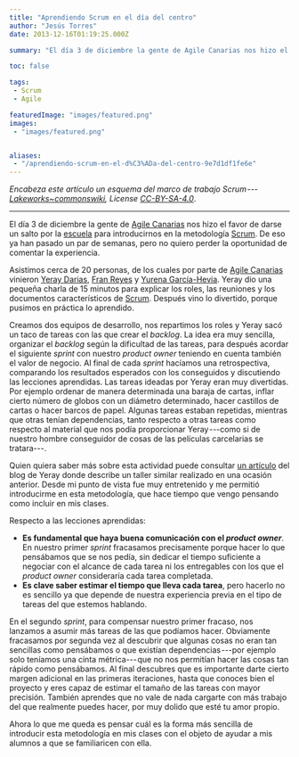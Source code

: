 ```yaml
---
title: "Aprendiendo Scrum en el día del centro"
author: "Jesús Torres"
date: 2013-12-16T01:19:25.000Z

summary: "El día 3 de diciembre la gente de Agile Canarias nos hizo el favor de darse un salto por la escuela1 para introducirnos en la metodología Scrum. De eso ya han pasado un par de semanas, pero no quiero perder la oportunidad de comentar la experiencia."

toc: false

tags:
 - Scrum
 - Agile

featuredImage: "images/featured.png" 
images:
 - "images/featured.png" 


aliases:
 - "/aprendiendo-scrum-en-el-d%C3%ADa-del-centro-9e7d1df1fe6e"
---
```

_Encabeza este artículo un esquema del marco de trabajo Scrum --- [Lakeworks~commonswiki](https://commons.wikimedia.org/w/index.php?title=User:Lakeworks~commonswiki&action=edit&redlink=1), License [CC-BY-SA-4.0](https://creativecommons.org/licenses/by-sa/4.0/)_.

____

El día 3 de diciembre la gente de [Agile Canarias](http://agile-canarias.blogspot.com.es/) nos hizo el favor de darse un salto por la [escuela](http://www.etsii.ull.es/) para introducirnos en la metodología [Scrum](http://es.wikipedia.org/wiki/Scrum).
De eso ya han pasado un par de semanas, pero no quiero perder la oportunidad de comentar la experiencia.

Asistimos cerca de 20 personas, de los cuales por parte de [Agile Canarias](http://agile-canarias.blogspot.com.es/) vinieron [Yeray Darias](http://about.me/yeray_darias), [Fran Reyes](http://www.linkedin.com/in/franreyesperdomo) y [Yurena García-Hevia](http://twitter.com/yurenaghm).
Yeray dio una pequeña charla de 15 minutos para explicar los roles, las reuniones y los documentos característicos de [Scrum](http://es.wikipedia.org/wiki/Scrum).
Después vino lo divertido, porque pusimos en práctica lo aprendido.

Creamos dos equipos de desarrollo, nos repartimos los roles y Yeray sacó un taco de tareas con las que crear el _backlog_.
La idea era muy sencilla, organizar el _backlog_ según la dificultad de las tareas, para después acordar el siguiente _sprint_ con nuestro _product owner_ teniendo en cuenta también el valor de negocio.
Al final de cada _sprint_ hacíamos una retrospectiva, comparando los resultados esperados con los conseguidos y discutiendo las lecciones aprendidas.
Las tareas ideadas por Yeray eran muy divertidas.
Por ejemplo ordenar de manera determinada una baraja de cartas, inflar cierto número de globos con un diámetro determinado, hacer castillos de cartas o hacer barcos de papel.
Algunas tareas estaban repetidas, mientras que otras tenían dependencias, tanto respecto a otras tareas como respecto al material que nos podía proporcionar Yeray ---como si de nuestro hombre conseguidor de cosas de las películas carcelarias se tratara---.

Quien quiera saber más sobre esta actividad puede consultar [un artículo](http://developerscookbook.blogspot.com.es/2012/05/ensenando-scrum-de-una-forma-divertida.html) del blog de Yeray donde describe un taller similar realizado en una ocasión anterior.
Desde mi punto de vista fue muy entretenido y me permitió introducirme en esta metodología, que hace tiempo que vengo pensando como incluir en mis clases.

Respecto a las lecciones aprendidas:

* **Es fundamental que haya buena comunicación con el _product owner_**.
En nuestro primer _sprint_ fracasamos precisamente porque hacer lo que pensábamos que se nos pedía, sin dedicar el tiempo suficiente a negociar con el alcance de cada tarea ni los entregables con los que el _product owner_ consideraría cada tarea completada.
* **Es clave saber estimar el tiempo que lleva cada tarea**, pero hacerlo no es sencillo ya que depende de nuestra experiencia previa en el tipo de tareas del que estemos hablando.

En el segundo _sprint_, para compensar nuestro primer fracaso, nos lanzamos a asumir más tareas de las que podíamos hacer.
Obviamente fracasamos por segunda vez al descubrir que algunas cosas no eran tan sencillas como pensábamos o que existían dependencias ---por ejemplo solo teníamos una cinta métrica--- que no nos permitían hacer las cosas tan rápido como pensábamos.
Al final descubres que es importante darte cierto margen adicional en las primeras iteraciones, hasta que conoces bien el proyecto y eres capaz de estimar el tamaño de las tareas con mayor precisión.
También aprendes que no vale de nada cargarte con más trabajo del que realmente puedes hacer, por muy dolido que esté tu amor propio.

Ahora lo que me queda es pensar cuál es la forma más sencilla de introducir esta metodología en mis clases con el objeto de ayudar a mis alumnos a que se familiaricen con ella.
